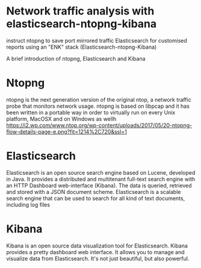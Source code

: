 # Network traffic analysis with elasticsearch-ntopng-kibana
instruct ntopng to save port mirrored traffic Elasticsearch for customised reports using an "ENK" stack (Elasticsearch-ntopng-Kibana)

A brief introduction of ntopng,  Elasticsearch and Kibana

# Ntopng
ntopng is the next generation version of the original ntop, a network traffic probe that monitors network usage. ntopng is based on libpcap and it has been written in a portable way in order to virtually run on every Unix platform, MacOSX and on Windows as wellh
https://i2.wp.com/www.ntop.org/wp-content/uploads/2017/05/20-ntopng-flow-details-page-e.png?fit=1214%2C720&ssl=1

# Elasticsearch
Elasticsearch is an open source search engine based on Lucene, developed in Java. It provides a distributed and multitenant full-text search engine with an HTTP Dashboard web-interface (Kibana). The data is queried, retrieved and stored with a JSON document scheme. Elasticsearch is a scalable search engine that can be used to search for all kind of text documents, including log files

# Kibana
Kibana is an open source data visualization tool for Elasticsearch. Kibana provides a pretty dashboard web interface. It allows you to manage and visualize data from Elasticsearch. It's not just beautiful, but also powerful.


